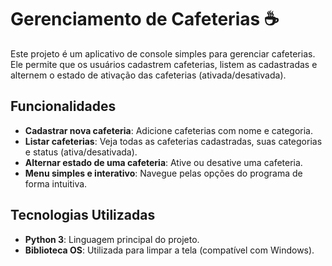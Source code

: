# Gerenciamento de Cafeterias ☕

Este projeto é um aplicativo de console simples para gerenciar cafeterias. Ele permite que os usuários cadastrem cafeterias, listem as cadastradas e alternem o estado de ativação das cafeterias (ativada/desativada).

## Funcionalidades

- **Cadastrar nova cafeteria**: Adicione cafeterias com nome e categoria.
- **Listar cafeterias**: Veja todas as cafeterias cadastradas, suas categorias e status (ativa/desativada).
- **Alternar estado de uma cafeteria**: Ative ou desative uma cafeteria.
- **Menu simples e interativo**: Navegue pelas opções do programa de forma intuitiva.

## Tecnologias Utilizadas

- **Python 3**: Linguagem principal do projeto.
- **Biblioteca OS**: Utilizada para limpar a tela (compatível com Windows).
